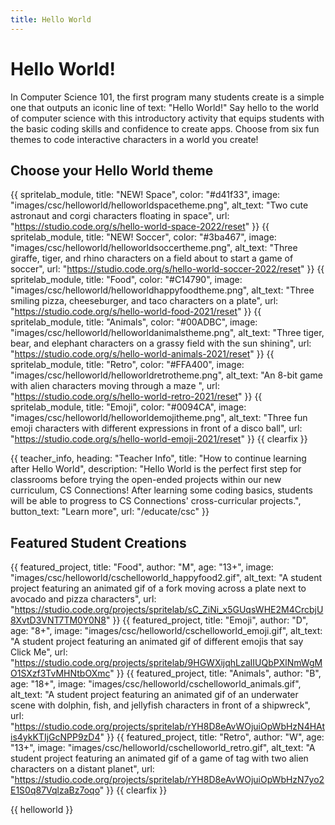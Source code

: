 ```yaml
---
title: Hello World
---
```


# Hello World!

In Computer Science 101, the first program many students create is a simple one that outputs an iconic line of text: "Hello World!" Say hello to the world of computer science with this introductory activity that equips students with the basic coding skills and confidence to create apps. Choose from six fun themes to code interactive characters in a world you create!

## Choose your Hello World theme

{{ spritelab_module, title: "NEW! Space", color: "#d41f33", image: "images/csc/helloworld/helloworldspacetheme.png", alt_text: "Two cute astronaut and corgi characters floating in space", url: "https://studio.code.org/s/hello-world-space-2022/reset" }}
{{ spritelab_module, title: "NEW! Soccer", color: "#3ba467", image: "images/csc/helloworld/helloworldsoccertheme.png", alt_text: "Three giraffe, tiger, and rhino characters on a field about to start a game of soccer", url: "https://studio.code.org/s/hello-world-soccer-2022/reset" }}
{{ spritelab_module, title: "Food", color: "#C14790", image: "images/csc/helloworld/helloworldhappyfoodtheme.png", alt_text: "Three smiling pizza, cheeseburger, and taco characters on a plate", url: "https://studio.code.org/s/hello-world-food-2021/reset" }}
{{ spritelab_module, title: "Animals", color: "#00ADBC", image: "images/csc/helloworld/helloworldanimalstheme.png", alt_text: "Three tiger, bear, and elephant characters on a grassy field with the sun shining", url: "https://studio.code.org/s/hello-world-animals-2021/reset" }}
{{ spritelab_module, title: "Retro", color: "#FFA400", image: "images/csc/helloworld/helloworldretrotheme.png", alt_text: "An 8-bit game with alien characters moving through a maze ", url: "https://studio.code.org/s/hello-world-retro-2021/reset" }}
{{ spritelab_module, title: "Emoji", color: "#0094CA", image: "images/csc/helloworld/helloworldemojitheme.png", alt_text: "Three fun emoji characters with different expressions in front of a disco ball", url: "https://studio.code.org/s/hello-world-emoji-2021/reset" }}
{{ clearfix }}

{{ teacher_info, heading: "Teacher Info", title: "How to continue learning after Hello World", description: "Hello World is the perfect first step for classrooms before trying the open-ended projects within our new curriculum, CS Connections! After learning some coding basics, students will be able to progress to CS Connections' cross-curricular projects.", button_text: "Learn more", url: "/educate/csc" }}

## Featured Student Creations

{{ featured_project, title: "Food", author: "M", age: "13+", image: "images/csc/helloworld/cschelloworld_happyfood2.gif", alt_text: "A student project featuring an animated gif of a fork moving across a plate next to avocado and pizza characters", url: "https://studio.code.org/projects/spritelab/sC_ZiNi_x5GUqsWHE2M4CrcbjU8XvtD3VNT7TM0Y0N8" }}
{{ featured_project, title: "Emoji", author: "D", age: "8+", image: "images/csc/helloworld/cschelloworld_emoji.gif", alt_text: "A student project featuring an animated gif of different emojis that say Click Me", url: "https://studio.code.org/projects/spritelab/9HGWXijqhLzaIIUQbPXlNmWgMO1SXzf3TvMHNtbOXmc" }}
{{ featured_project, title: "Animals", author: "B", age: "18+", image: "images/csc/helloworld/cschelloworld_animals.gif", alt_text: "A student project featuring an animated gif of an underwater scene with dolphin, fish, and jellyfish characters in front of a shipwreck", url: "https://studio.code.org/projects/spritelab/rYH8D8eAvWOjuiOpWbHzN4HAtis4ykKTIjGcNPP9zD4" }}
{{ featured_project, title: "Retro", author: "W", age: "13+", image: "images/csc/helloworld/cschelloworld_retro.gif", alt_text: "A student project featuring an animated gif of a game of tag with two alien characters on a distant planet", url: "https://studio.code.org/projects/spritelab/rYH8D8eAvWOjuiOpWbHzN7yo2E1S0q87VqlzaBz7oqo" }}
{{ clearfix }}

{{ helloworld }}
